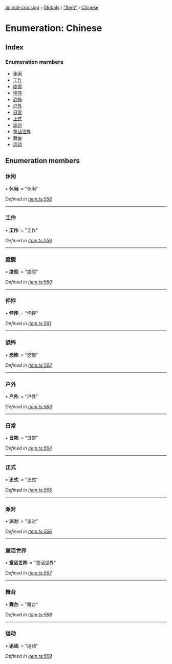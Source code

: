 [animal-crossing](../README.md) › [Globals](../globals.md) › ["Item"](../modules/_item_.md) › [Chinese](_item_.chinese.md)

# Enumeration: Chinese

## Index

### Enumeration members

* [休闲](_item_.chinese.md#休闲)
* [工作](_item_.chinese.md#工作)
* [度假](_item_.chinese.md#度假)
* [怦怦](_item_.chinese.md#怦怦)
* [恐怖](_item_.chinese.md#恐怖)
* [户外](_item_.chinese.md#户外)
* [日常](_item_.chinese.md#日常)
* [正式](_item_.chinese.md#正式)
* [派对](_item_.chinese.md#派对)
* [童话世界](_item_.chinese.md#童话世界)
* [舞台](_item_.chinese.md#舞台)
* [运动](_item_.chinese.md#运动)

## Enumeration members

###  休闲

• **休闲**: = "休闲"

*Defined in [Item.ts:558](https://github.com/Norviah/animal-crossing/blob/3bd87eb/module/types/Item.ts#L558)*

___

###  工作

• **工作**: = "工作"

*Defined in [Item.ts:559](https://github.com/Norviah/animal-crossing/blob/3bd87eb/module/types/Item.ts#L559)*

___

###  度假

• **度假**: = "度假"

*Defined in [Item.ts:560](https://github.com/Norviah/animal-crossing/blob/3bd87eb/module/types/Item.ts#L560)*

___

###  怦怦

• **怦怦**: = "怦怦"

*Defined in [Item.ts:561](https://github.com/Norviah/animal-crossing/blob/3bd87eb/module/types/Item.ts#L561)*

___

###  恐怖

• **恐怖**: = "恐怖"

*Defined in [Item.ts:562](https://github.com/Norviah/animal-crossing/blob/3bd87eb/module/types/Item.ts#L562)*

___

###  户外

• **户外**: = "户外"

*Defined in [Item.ts:563](https://github.com/Norviah/animal-crossing/blob/3bd87eb/module/types/Item.ts#L563)*

___

###  日常

• **日常**: = "日常"

*Defined in [Item.ts:564](https://github.com/Norviah/animal-crossing/blob/3bd87eb/module/types/Item.ts#L564)*

___

###  正式

• **正式**: = "正式"

*Defined in [Item.ts:565](https://github.com/Norviah/animal-crossing/blob/3bd87eb/module/types/Item.ts#L565)*

___

###  派对

• **派对**: = "派对"

*Defined in [Item.ts:566](https://github.com/Norviah/animal-crossing/blob/3bd87eb/module/types/Item.ts#L566)*

___

###  童话世界

• **童话世界**: = "童话世界"

*Defined in [Item.ts:567](https://github.com/Norviah/animal-crossing/blob/3bd87eb/module/types/Item.ts#L567)*

___

###  舞台

• **舞台**: = "舞台"

*Defined in [Item.ts:568](https://github.com/Norviah/animal-crossing/blob/3bd87eb/module/types/Item.ts#L568)*

___

###  运动

• **运动**: = "运动"

*Defined in [Item.ts:569](https://github.com/Norviah/animal-crossing/blob/3bd87eb/module/types/Item.ts#L569)*
